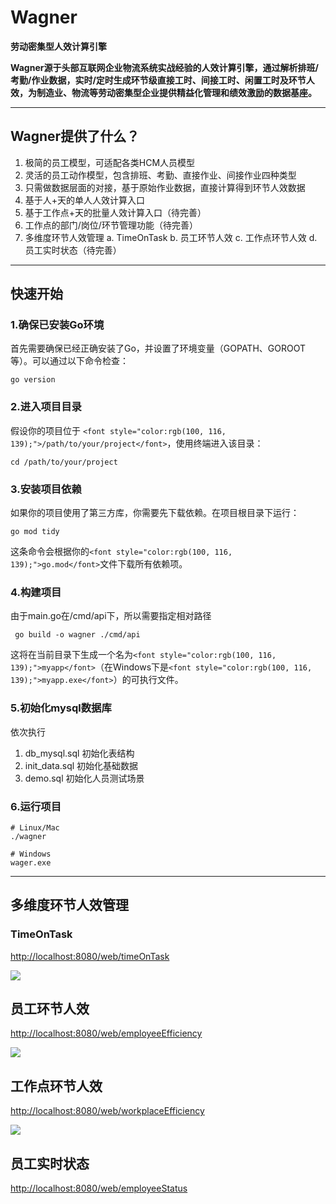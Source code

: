 # Wagner
**劳动密集型人效计算引擎**

**Wagner源于头部互联网企业物流系统实战经验的人效计算引擎，通过解析排班/考勤/作业数据，实时/定时生成环节级直接工时、间接工时、闲置工时及环节人效，为制造业、物流等劳动密集型企业提供精益化管理和绩效激励的数据基座。**

----------

## Wagner提供了什么？
1. 极简的员工模型，可适配各类HCM人员模型
2. 灵活的员工动作模型，包含排班、考勤、直接作业、间接作业四种类型
3. 只需做数据层面的对接，基于原始作业数据，直接计算得到环节人效数据
4. 基于人+天的单人人效计算入口
5. 基于工作点+天的批量人效计算入口（待完善）
6. 工作点的部门/岗位/环节管理功能（待完善）
7. 多维度环节人效管理
   a. TimeOnTask
   b. 员工环节人效
   c. 工作点环节人效
   d. 员工实时状态（待完善）
----------

## 快速开始
### 1.确保已安装Go环境
首先需要确保已经正确安装了Go，并设置了环境变量（GOPATH、GOROOT等）。可以通过以下命令检查：

```shell
go version
```

### 2.进入项目目录
假设你的项目位于 `<font style="color:rgb(100, 116, 139);">/path/to/your/project</font>`，使用终端进入该目录：

```shell
cd /path/to/your/project
```

### 3.安装项目依赖
如果你的项目使用了第三方库，你需要先下载依赖。在项目根目录下运行：

```shell
go mod tidy
```

这条命令会根据你的`<font style="color:rgb(100, 116, 139);">go.mod</font>`文件下载所有依赖项。

### 4.构建项目
由于main.go在/cmd/api下，所以需要指定相对路径

```shell
 go build -o wagner ./cmd/api
```

这将在当前目录下生成一个名为`<font style="color:rgb(100, 116, 139);">myapp</font>`（在Windows下是`<font style="color:rgb(100, 116, 139);">myapp.exe</font>`）的可执行文件。

### 5.初始化mysql数据库
依次执行

1. db_mysql.sql 初始化表结构
2. init_data.sql 初始化基础数据
3. demo.sql 初始化人员测试场景

### 6.运行项目
```shell
# Linux/Mac
./wagner

# Windows
wager.exe
```

----------

## 多维度环节人效管理
### TimeOnTask
[http://localhost:8080/web/timeOnTask](http://localhost:8080/web/timeOnTask)

![](https://cdn.nlark.com/yuque/0/2025/png/42401961/1750037358234-8752640c-78c5-4442-9aeb-97b70fc6bf49.png)



## 员工环节人效
[http://localhost:8080/web/employeeEfficiency](http://localhost:8080/web/employeeEfficiency)

![](https://cdn.nlark.com/yuque/0/2025/png/42401961/1750039120458-a2e0b6ae-68e3-4b01-88cf-76014be9fd4a.png)

## 工作点环节人效
[http://localhost:8080/web/workplaceEfficiency](http://localhost:8080/web/workplaceEfficiency)

![](https://cdn.nlark.com/yuque/0/2025/png/42401961/1750039191481-e15728c2-39bf-49dc-a236-a37a44dc3a6d.png)

## 员工实时状态
[http://localhost:8080/web/employeeStatus](http://localhost:8080/web/employeeStatus)